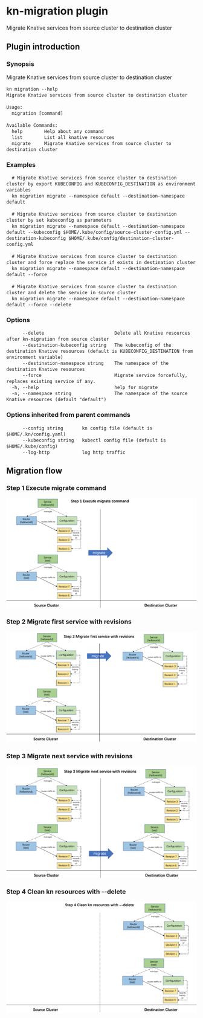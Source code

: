 # kn-migration plugin

Migrate Knative services from source cluster to destination cluster

## Plugin introduction

### Synopsis

Migrate Knative services from source cluster to destination cluster

```
kn migration --help
Migrate Knative services from source cluster to destination cluster

Usage:
  migration [command]

Available Commands:
  help        Help about any command
  list        List all knative resources
  migrate     Migrate Knative services from source cluster to destination cluster
```

### Examples

```
  # Migrate Knative services from source cluster to destination cluster by export KUBECONFIG and KUBECONFIG_DESTINATION as environment variables
  kn migration migrate --namespace default --destination-namespace default

  # Migrate Knative services from source cluster to destination cluster by set kubeconfig as parameters
  kn migration migrate --namespace default --destination-namespace default --kubeconfig $HOME/.kube/config/source-cluster-config.yml --destination-kubeconfig $HOME/.kube/config/destination-cluster-config.yml

  # Migrate Knative services from source cluster to destination cluster and force replace the service if exists in destination cluster
  kn migration migrate --namespace default --destination-namespace default --force

  # Migrate Knative services from source cluster to destination cluster and delete the service in source cluster
  kn migration migrate --namespace default --destination-namespace default --force --delete
```

### Options

```
      --delete                          Delete all Knative resources after kn-migration from source cluster
      --destination-kubeconfig string   The kubeconfig of the destination Knative resources (default is KUBECONFIG_DESTINATION from environment variable)
      --destination-namespace string    The namespace of the destination Knative resources
      --force                           Migrate service forcefully, replaces existing service if any.
  -h, --help                            help for migrate
  -n, --namespace string                The namespace of the source Knative resources (default "default")
```

### Options inherited from parent commands

```
      --config string       kn config file (default is $HOME/.kn/config.yaml)
      --kubeconfig string   kubectl config file (default is $HOME/.kube/config)
      --log-http            log http traffic
```

## Migration flow

### Step 1 Execute migrate command

![Step 1 Execute migrate command](docs/step1.png)

### Step 2 Migrate first service with revisions

![Step 2 Migrate first service with revisions](docs/step2.png)

### Step 3 Migrate next service with revisions

![Step 3 Migrate next service with revisions](docs/step3.png)

### Step 4 Clean kn resources with --delete

![Step 4 Clean kn resources with --delete](docs/step4.png)
